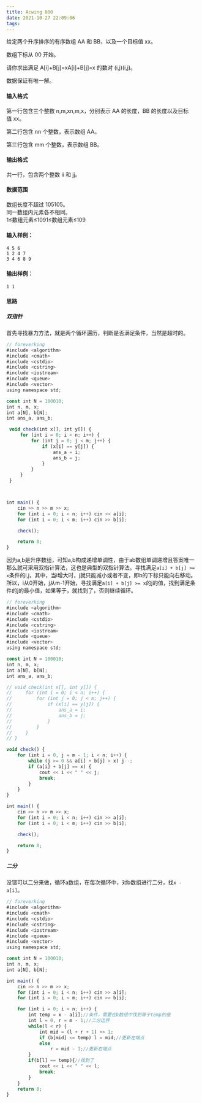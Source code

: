 ```yaml
---
title: Acwing 800
date: 2021-10-27 22:09:06
tags:
---
```

给定两个升序排序的有序数组 AA 和 BB，以及一个目标值 xx。

数组下标从 00 开始。

请你求出满足 A[i]+B[j]=xA[i]+B[j]=x 的数对 (i,j)(i,j)。

数据保证有唯一解。

#### 输入格式

第一行包含三个整数 n,m,xn,m,x，分别表示 AA 的长度，BB 的长度以及目标值 xx。

第二行包含 nn 个整数，表示数组 AA。

第三行包含 mm 个整数，表示数组 BB。

#### 输出格式

共一行，包含两个整数 ii 和 jj。

#### 数据范围

数组长度不超过 105105。\
同一数组内元素各不相同。\
1≤数组元素≤1091≤数组元素≤109

#### 输入样例：

```
4 5 6
1 2 4 7
3 4 6 8 9
```

#### 输出样例：

```
1 1
```
#### 思路
##### 双指针
首先寻找暴力方法，就是两个循环遍历，判断是否满足条件，当然是超时的。

```js
// foreverking
#include <algorithm>
#include <cmath>
#include <cstdio>
#include <cstring>
#include <iostream>
#include <queue>
#include <vector>
using namespace std;

const int N = 100010;
int n, m, x;
int a[N], b[N];
int ans_a, ans_b;

 void check(int x[], int y[]) {
     for (int i = 0; i < n; i++) {
         for (int j = 0; j < m; j++) {
             if (x[i] == y[j]) {
                 ans_a = i;
                 ans_b = j;
             }
         }
     }
 }



int main() {
    cin >> n >> m >> x;
    for (int i = 0; i < n; i++) cin >> a[i];
    for (int i = 0; i < m; i++) cin >> b[i];

    check();

    return 0;
}

```
因为a,b是升序数组，可知a,b构成递增单调性，由于ab数组单调递增且答案唯一那么就可采用双指针算法，这也是典型的双指针算法。寻找满足`a[i] + b[j] >= x`条件的i,j，其中，当i增大时，j就只能减小或者不变，即b的下标只能向右移动。所以，i从0开始，j从m-1开始，寻找满足`a[i] + b[j] >= x`的j的值，找到满足条件的j的最小值，如果等于，就找到了，否则继续循环。

```js
// foreverking
#include <algorithm>
#include <cmath>
#include <cstdio>
#include <cstring>
#include <iostream>
#include <queue>
#include <vector>
using namespace std;

const int N = 100010;
int n, m, x;
int a[N], b[N];
int ans_a, ans_b;

// void check(int x[], int y[]) {
//     for (int i = 0; i < n; i++) {
//         for (int j = 0; j < m; j++) {
//             if (x[i] == y[j]) {
//                 ans_a = i;
//                 ans_b = j;
//             }
//         }
//     }
// }

void check() {
    for (int i = 0, j = m - 1; i < n; i++) {
        while (j >= 0 && a[i] + b[j] > x) j--;
        if (a[i] + b[j] == x) {
            cout << i << " " << j;
            break;
        }
    }
}

int main() {
    cin >> n >> m >> x;
    for (int i = 0; i < n; i++) cin >> a[i];
    for (int i = 0; i < m; i++) cin >> b[i];

    check();

    return 0;
}

```
##### 二分
没错可以二分来做，循环a数组，在每次循环中，对b数组进行二分，找`x - a[i]`。
```js
// foreverking
#include <algorithm>
#include <cmath>
#include <cstdio>
#include <cstring>
#include <iostream>
#include <queue>
#include <vector>
using namespace std;

const int N = 100010;
int n, m, x;
int a[N], b[N];

int main() {
    cin >> n >> m >> x;
    for (int i = 0; i < n; i++) cin >> a[i];
    for (int i = 0; i < m; i++) cin >> b[i];

    for (int i = 0; i < n; i++) {
        int temp = x - a[i];//条件，需要在b数组中找到等于temp的值
        int l = 0, r = m - 1;//二分边界
        while(l < r) {
            int mid = (l + r + 1) >> 1;
            if (b[mid] <= temp) l = mid;//更新左端点
            else
                r = mid - 1;//更新右端点
        }
        if(b[l] == temp){//找到了
            cout << i << " " << l;
            break;
        }
    }
    return 0;
}
```